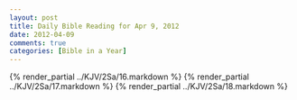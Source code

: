 ```yaml
---
layout: post
title: Daily Bible Reading for Apr 9, 2012
date: 2012-04-09
comments: true
categories: [Bible in a Year]
---
```

{% render_partial ../KJV/2Sa/16.markdown %}
{% render_partial ../KJV/2Sa/17.markdown %}
{% render_partial ../KJV/2Sa/18.markdown %}
